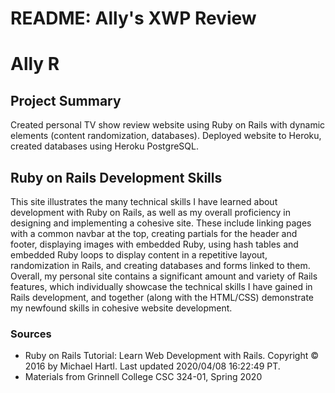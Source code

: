 # README: Ally's XWP Review
# Ally R

## Project Summary
Created personal TV show review website using Ruby on Rails with dynamic elements (content randomization, databases).
Deployed website to Heroku, created databases using Heroku PostgreSQL.

## Ruby on Rails Development Skills
This site illustrates the many technical skills I have learned about development with Ruby on Rails, as well as my overall proficiency in designing and implementing a cohesive site. These include linking pages with a common navbar at the top, creating partials for the header and footer, displaying images with embedded Ruby, using hash tables and embedded Ruby loops to display content in a repetitive layout, randomization in Rails, and creating databases and forms linked to them. Overall, my personal site contains a significant amount and variety of Rails features, which individually showcase the technical skills I have gained in Rails development, and together (along with the HTML/CSS) demonstrate my newfound skills in cohesive website development.


### Sources
* Ruby on Rails Tutorial: Learn Web Development with Rails. Copyright © 2016 by Michael Hartl. Last updated 2020/04/08 16:22:49 PT.
* Materials from Grinnell College CSC 324-01, Spring 2020
